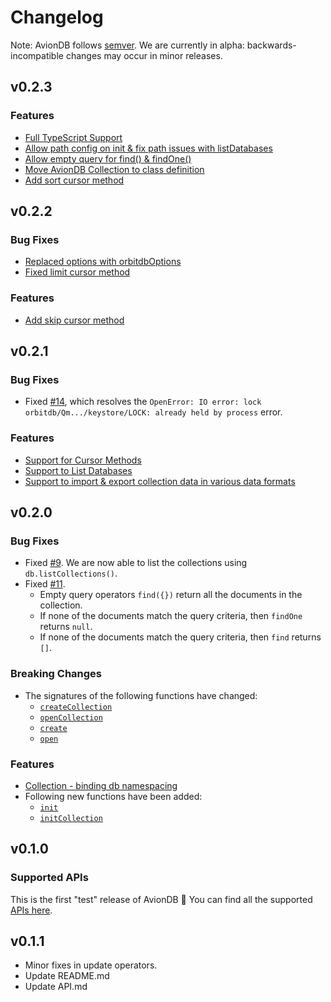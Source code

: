 # Changelog

Note: AvionDB follows [semver](https://semver.org/). We are currently in alpha: backwards-incompatible changes may occur in minor releases.

## v0.2.3

### Features

- [Full TypeScript Support](https://github.com/dappkit/aviondb/pull/40)
- [Allow path config on init & fix path issues with listDatabases](https://github.com/dappkit/aviondb/pull/25)
- [Allow empty query for find() & findOne()](https://github.com/dappkit/aviondb/commit/dd3a9ddcdda28f385c10e66ce6a47048f12eb758)
- [Move AvionDB Collection to class definition](https://github.com/dappkit/aviondb/pull/32)
- [Add sort cursor method](https://github.com/dappkit/aviondb/pull/38)

## v0.2.2

### Bug Fixes

- [Replaced options with orbitdbOptions](https://github.com/dappkit/aviondb/commit/2ca5af5ebe23c8314fe3589eb6fe5fca726e0270)
- [Fixed limit cursor method](https://github.com/dappkit/aviondb/commit/547e3d52c6b9198a53e3c4b0e9af1bcd62825380)

### Features

- [Add skip cursor method](https://github.com/dappkit/aviondb/commit/547e3d52c6b9198a53e3c4b0e9af1bcd62825380)

## v0.2.1

### Bug Fixes

- Fixed [#14](https://github.com/dappkit/aviondb/issues/14), which resolves the `OpenError: IO error: lock orbitdb/Qm.../keystore/LOCK: already held by process` error.

### Features

- [Support for Cursor Methods](https://github.com/dappkit/aviondb/issues/12)
- [Support to List Databases](https://github.com/dappkit/aviondb/commit/8017114038ed8200f9748e8714ae6f04c8675d97)
- [Support to import & export collection data in various data formats](https://github.com/dappkit/aviondb/commit/23456b557ffde23bdeffa598d3097b816aeb1325)

## v0.2.0

### Bug Fixes

- Fixed [#9](https://github.com/dappkit/aviondb/issues/9). We are now able to list the collections using `db.listCollections()`.
- Fixed [#11](https://github.com/dappkit/aviondb/issues/11).
  - Empty query operators `find({})` return all the documents in the collection.
  - If none of the documents match the query criteria, then `findOne` returns `null`.
  - If none of the documents match the query criteria, then `find` returns `[]`.

### Breaking Changes

- The signatures of the following functions have changed:
  - [`createCollection`](https://github.com/dappkit/aviondb/blob/master/API.md#aviondbcreateCollection)
  - [`openCollection`](https://github.com/dappkit/aviondb/blob/master/API.md#aviondbopenCollection)
  - [`create`](https://github.com/dappkit/aviondb/blob/master/API.md#create)
  - [`open`](https://github.com/dappkit/aviondb/blob/master/API.md#open)

### Features

- [Collection - binding db namespacing](https://github.com/dappkit/aviondb/commit/f792b5fefbbebddce5de72ac4402a5f34b039998)
- Following new functions have been added:
  - [`init`](https://github.com/dappkit/aviondb/blob/master/API.md#init)
  - [`initCollection`](https://github.com/dappkit/aviondb/blob/master/API.md#aviondbinitCollection)

## v0.1.0

### Supported APIs

This is the first "test" release of AvionDB 🎉 You can find all the supported [APIs here](API.md).

## v0.1.1

- Minor fixes in update operators.
- Update README.md
- Update API.md
